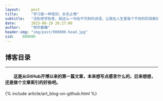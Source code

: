 ```yaml
---
layout:     post
title:      "学习是一种信仰，永无止境"
subtitle:   "活到老学到老，就这么一句俗不可耐的谚语，让我在人生里每个不同的阶段都感受到了不同的含义"
date:       2015-06-19 20:27:00
author:     "雨叩晨曦"
header-img: "img/post/000000-head.jpg"
sid:    000000
---
```


## 博客目录

---

#### &emsp;&emsp;这是从GitHub开博以来的第一篇文章，本来想写点感言什么的，后来想想，还是做个文章索引的好些吧。


{% include article/art_blog-on-github.html %}
